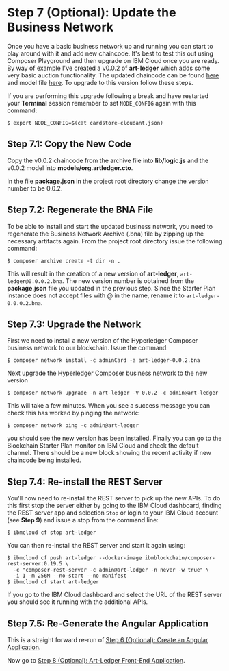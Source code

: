 # Step 7 (Optional): Update the Business Network
Once you have a basic business network up and running you can start to play around with it and add new chaincode. It's best to test this out using Composer Playground and then upgrade on IBM Cloud once you are ready. By way of example I've created a v0.0.2 of **art-ledger** which adds some very basic auction functionality. The updated chaincode can be found [here](../archive/logic-v0.0.2.js) and model file [here](../archive/org.artledger-v0.0.2.cto). To upgrade to this version follow these steps.

If you are performing this upgrade following a break and have restarted your **Terminal** session remember to set `NODE_CONFIG` again with this command:
```
$ export NODE_CONFIG=$(cat cardstore-cloudant.json)
```

## Step 7.1: Copy the New Code
Copy the v0.0.2 chaincode from the archive file into **lib/logic.js** and the v0.0.2 model into **models/org.artledger.cto**.

In the file **package.json** in the project root directory change the version number to be 0.0.2.

## Step 7.2: Regenerate the BNA File
To be able to install and start the updated business network, you need to regenerate the Business Network Archive (.bna) file by zipping up the necessary artifacts again. From the project root directory issue the following command:
```
$ composer archive create -t dir -n .
```
This will result in the creation of a new version of **art-ledger**, `art-ledger@0.0.0.2.bna`. The new version number is obtained from the **package.json** file you updated in the previous step. Since the Starter Plan instance does not accept files with @ in the name, rename it to `art-ledger-0.0.0.2.bna`.

## Step 7.3: Upgrade the Network
First we need to install a new version of the Hyperledger Composer business network to our blockchain. Issue the command:
```
$ composer network install -c adminCard -a art-ledger-0.0.2.bna
```

Next upgrade the Hyperledger Composer business network to the new version
```
$ composer network upgrade -n art-ledger -V 0.0.2 -c admin@art-ledger
```

This will take a few minutes. When you see a success message you can check this has worked by pinging the network:
```
$ composer network ping -c admin@art-ledger
```
you should see the new version has been installed. Finally you can go to the Blockchain Starter Plan monitor on IBM Cloud and check the default channel. There should be a new block showing the recent activity if new chaincode being installed.

## Step 7.4: Re-install the REST Server
You'll now need to re-install the REST server to pick up the new APIs. To do this first stop the server either by going to the IBM Cloud dashboard, finding the REST server app and selection `Stop` or login to your IBM Cloud account (see **Step 9**) and issue a stop from the command line:
```
$ ibmcloud cf stop art-ledger
```
You can then re-install the REST server and start it again using:
```
$ ibmcloud cf push art-ledger --docker-image ibmblockchain/composer-rest-server:0.19.5 \
  -c "composer-rest-server -c admin@art-ledger -n never -w true" \
  -i 1 -m 256M --no-start --no-manifest
$ ibmcloud cf start art-ledger
```
If you go to the IBM Cloud dashboard and select the URL of the REST server you should see it running with the additional APIs.

## Step 7.5: Re-Generate the Angular Application
This is a straight forward re-run of [Step 6 (Optional): Create an Angular Application](../docs/06%20Angular%20App.md).

Now go to [Step 8 (Optional): Art-Ledger Front-End Application](../docs/08%20Art-Ledger%20Front-End%20App.md). 
